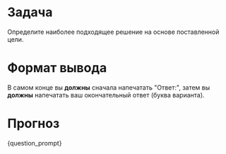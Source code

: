 # Задача
Определите наиболее подходящее решение на основе поставленной цели.

# Формат вывода
В самом конце вы **должны** сначала напечатать "Ответ:", затем вы **должны** напечатать ваш окончательный ответ (буква варианта).

# Прогноз
{question_prompt}